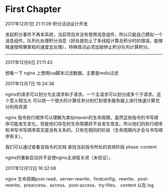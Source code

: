 # First Chapter

2017年12月1日 21:11:09    积分活动设计开发

发起积分事件不再本系统，当前项目并没有使用消息组件，所以只能自己模拟一个消息组件，队列化处理积分消息（好处是防止了多线程计算总积分时的错误。能够降速按照懒掌柜的速度去处理），特殊情况必须加锁停止积分队列计算积分。

---

2017年12月6日 21:11:43

想看一下 nginx 上使用lua脚本过滤数据。主要是redis过滤

2017年12月7日 16:24:38



nginx的请求可以划分为主请求和子请求。一个主请求可以划分成多个子请求。这个意义相当大 可以把一个很大的计算任务分别打到很多服务器上进行快速计算充分利用资源

nginx 指令执行顺序可以理解为类似maven的生命周期，虽然这些指令的书写顺序可能发生变化，但是他们存在的生命周期并不会发生改变。所以他们的执行顺序和书写书写顺序其实是没有关系的。只有在相同的阶段（生命周期内才会与书写顺序有关）。

我们可以通过查看该指令的文档 查找当前指令所处的具体阶段 phase :content

nginx的重新启动并不会使nginx主进程关闭（未验证）。



2017年12月12日 16:32:08

nginx 生命周期post-read、server-rewrite、findconfig、rewrite、post-rewrite、preaccess、access、post-access、try-files、 content 以及 log



